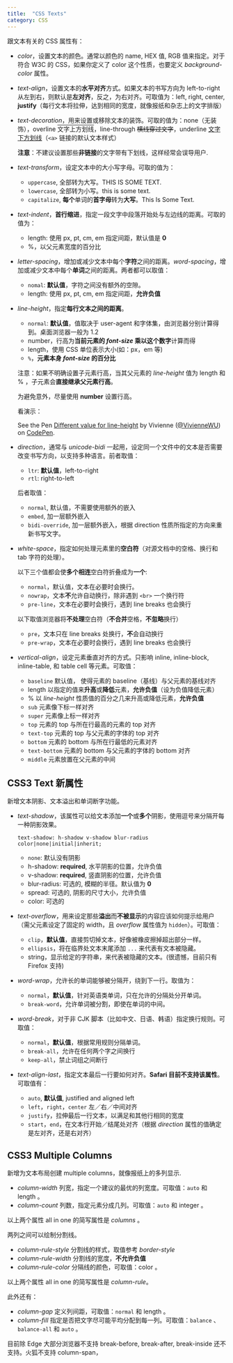 ```yaml
---
title:  "CSS Texts"
category: CSS
---
```

跟文本有关的 CSS 属性有：

+ _color_，设置文本的颜色。通常以颜色的 name, HEX 值, RGB 值来指定。对于符合 W3C 的 CSS，如果你定义了 color 这个性质，也要定义 _background-color_ 属性。
+ _text-align_，设置文本的**水平对齐**方式。如果文本的书写方向为 left-to-right 从左到右，则默认是**左对齐**，反之，为右对齐。可取值为：left, right, center, **justify**（每行文本将拉伸，达到相同的宽度，就像报纸和杂志上的文字排版）
+ _text-decoration_，用来设置或移除文本的装饰。可取的值为：none（无装饰），overline <span style="text-decoration:overline;">文字上方划线</span>，line-through <span style="text-decoration:line-through;">横线穿过文字</span>，underline <span style="text-decoration:underline;">文字下方划线</span>（`<a>` 链接的默认文本样式）

    **注意**：<span class="t-blue">不建议设置那些**非链接**的文字带有下划线，这样经常会误导用户</span>.

<!--more-->

+ _text-transform_，设定文本中的大小写字母。可取的值为：

    + `uppercase`, 全部转为大写。<span style="text-transform:uppercase">This is some text</span>.
    + `lowercase`, 全部转为小写。<span style="text-transform:lowercase">This is some text</span>.
    + `capitalize`, **每个**单词的**首字母**转为**大写**。<span style="text-transform:capitalize">This is some text</span>.

+ _text-indent_，**首行缩进**，指定一段文字中段落开始处与左边线的距离。可取的值为：

    + length: 使用 px, pt, cm, em 指定间距，默认值是 **0**
    + %，以父元素宽度的百分比

+ _letter-spacing_，增加或减少文本中每个**字符**之间的距离。_word-spacing_，增加或减少文本中每个**单词**之间的距离。两者都可以取值：

    + `nomal`: **默认值**，字符之间没有额外的空隙。
    + length: 使用 px, pt, cm, em 指定间距，**允许负值**

+ _line-height_，指定**每行文本之间的距离**。

    + `normal`: **默认值**，值取决于 user-agent 和字体集，由浏览器分别计算得到。桌面浏览器一般为 1.2
    + number，行高为**当前元素的 _font-size_ 乘以这个数字**计算而得
    + length，使用 CSS 单位表示大小(如：px，em 等)
    + `%`，**元素本身 _font-size_ 的百分比**

    注意：如果不明确设置子元素行高，当其父元素的 _line-height_ 值为 length 和 % ，子元素会**直接继承父元素行高**。

    <span class="t-blue">为避免意外，尽量使用 **number** 设置行高</span>。

    看演示：

    <p data-height="265" data-theme-id="0" data-slug-hash="VmGpWo" data-default-tab="result" data-user="VivienneWU" data-embed-version="2" data-pen-title="Different value for line-height" class="codepen">See the Pen <a href="http://codepen.io/VivienneWU/pen/VmGpWo/">Different value for line-height</a> by Vivienne (<a href="http://codepen.io/VivienneWU">@VivienneWU</a>) on <a href="http://codepen.io">CodePen</a>.</p>
    <script async src="https://production-assets.codepen.io/assets/embed/ei.js"></script>

+ _direction_，通常与 _unicode-bidi_ 一起用，设定同一个文件中的文本是否需要改变书写方向，以支持多种语言。前者取值：

    + `ltr`: **默认值**，left-to-right
    + `rtl`: right-to-left

    后者取值：

    + `normal`, 默认值，不需要使用额外的嵌入
    + `embed`, 加一层额外嵌入
    + `bidi-override`, 加一层额外嵌入，根据 direction 性质所指定的方向来重新书写文字。

+ _white-space_，指定如何处理元素里的**空白符**（<span class="t-red">对源文档中的空格、换行和 tab 字符的处理</span>）。

    <span class="t-blue">以下三个值都会使**多个相连**空白符折叠成为**一个**</span>:

    + `normal`，默认值，文本在必要时会换行。
    + `nowrap`，文本**不**允许自动换行，除非遇到 `<br>` 一个换行符
    + `pre-line`，文本在必要时会换行，遇到 line breaks 也会换行

    <span class="t-blue">以下取值浏览器将**不处理**空白符（**不合并**空格，**不忽略**换行）</span>

    + `pre`，文本只在 line breaks 处换行，**不**会自动换行
    + `pre-wrap`，文本在必要时会换行，遇到 line breaks 也会换行

+ _vertical-align_，设定元素垂直对齐的方式。只影响 inline, inline-block, inline-table, 和 table cell 等元素。可取值：

    + `baseline`  默认值， 使得元素的 baseline（基线）与父元素的基线对齐
    + length      以指定的值来**升高**或**降低**元素，**允许负值**（设为负值降低元素）
    + %           <span class="t-red">以 _line-height_ 性质值的百分之几来升高或降低元素</span>，**允许负值**
    + `sub`         元素像<span style="vertical-aglin:sub;">下标</span>一样对齐
    + `super`       元素像<span style="vertical-aglin:super;">上标</span>一样对齐
    + `top`         元素的 top 与所在行最高的元素的 top 对齐
    + `text-top`    元素的 top 与父元素的字体的 top 对齐
    + `bottom`      元素的 bottom 与所在行最低的元素对齐
    + `text-bottom` 元素的 bottom 与父元素的字体的 bottom 对齐
    + `middle`      元素放置在父元素的中间

## CSS3 Text 新属性

新增文本阴影、文本溢出和单词断字功能。

+ _text-shadow_，该属性可以给文本添加**一个**或**多个**阴影，使用逗号来分隔开每一种阴影效果。

    `text-shadow: h-shadow v-shadow blur-radius color|none|initial|inherit;`

    + `none`: 默认没有阴影
    + h-shadow: **required**, 水平阴影的位置，允许负值
    + v-shadow: **required**, 竖直阴影的位置，允许负值
    + blur-radius: 可选的, 模糊的半径。默认值为 **0**
    + spread: 可选的, 阴影的尺寸大小，允许负值
    + color: 可选的

+ _text-overflow_，用来设定那些**溢出**而**不被显示**的内容应该如何提示给用户（需父元素设定了固定的 width，且 _overflow_ 属性值为 `hidden`）。可取值：

   + `clip`，**默认值**，直接剪切掉文本，好像被橡皮擦掉超出部分一样。
   + `ellipsis`，将在临界处文本末尾添加 `...` 来代表有文本被隐藏。
   + string，显示给定的字符串，来代表被隐藏的文本。(很遗憾，目前只有 Firefox 支持)

+ _word-wrap_，允许长的单词能够被分隔开，绕到下一行。取值为：

   + `normal`，**默认值**，针对英语类单词，只在允许的分隔处分开单词。
   + `break-word`，允许单词被分割，即使在单词的中间。

+ _word-break_，<span class="t-red">对于非 CJK 脚本（比如中文、日语、韩语）指定换行规则</span>。可取值：

   + `normal`，**默认值**，根据常用规则分隔单词。
   + `break-all`，允许在任何两个字之间换行
   + `keep-all`，禁止词组之间断行

+ _text-align-last_，指定文本最后一行要如何对齐。**Safari 目前不支持该属性**。可取值有：

   + `auto`, **默认值**, justified and aligned left
   + `left`，`right`，`center` 左／右／中间对齐
   + `justify`，拉伸最后一行文本，以满足和其他行相同的宽度
   + `start`，`end`，在文本行开始／结尾处对齐（根据 _direction_ 属性的值确定是左对齐，还是右对齐）

## CSS3 Multiple Columns

新增为文本布局创建 multiple columns，就像报纸上的多列显示.

+ _column-width_ 列宽，指定一个建议的最优的列宽度。可取值：`auto` 和 length 。
+ _column-count_ 列数，指定元素分成几列。可取值：`auto` 和 integer 。

以上两个属性 all in one 的简写属性是 _columns_ 。

两列之间可以绘制分割线。

+ _column-rule-style_ 分割线的样式，取值参考 _border-style_
+ _column-rule-width_ 分割线的宽度，**不允许负值**
+ _column-rule-color_ 分隔线的颜色，可取值：color 。

以上两个属性 all in one 的简写属性是 _column-rule_。

此外还有：

+ _column-gap_ 定义列间距，可取值：`normal` 和 length 。
+ _column-fill_ 指定是否把文字尽可能平均分配到每一列。可取值：`balance` 、 `balance-all` 和 `auto` 。

目前除 Edge 大部分浏览器不支持 break-before, break-after, break-inside 还不支持。火狐不支持 column-span，
